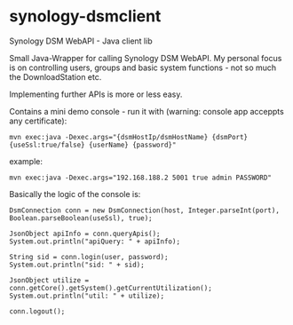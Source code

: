 # synology-dsmclient
Synology DSM WebAPI - Java client lib

Small Java-Wrapper for calling Synology DSM WebAPI. My personal focus is on controlling users, groups and basic system functions - not so much the DownloadStation etc.

Implementing further APIs is more or less easy.

Contains a mini demo console - run it with (warning: console app acceppts any certificate):
```
mvn exec:java -Dexec.args="{dsmHostIp/dsmHostName} {dsmPort} {useSsl:true/false} {userName} {password}"
```
example:
```
mvn exec:java -Dexec.args="192.168.188.2 5001 true admin PASSWORD"
```

Basically the logic of the console is:
```
DsmConnection conn = new DsmConnection(host, Integer.parseInt(port), Boolean.parseBoolean(useSsl), true);

JsonObject apiInfo = conn.queryApis();
System.out.println("apiQuery: " + apiInfo);
		
String sid = conn.login(user, password);
System.out.println("sid: " + sid);
		
JsonObject utilize = conn.getCore().getSystem().getCurrentUtilization();
System.out.println("util: " + utilize);
		
conn.logout();
```
